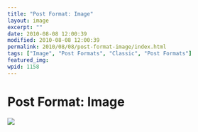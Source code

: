 ```yaml
---
title: "Post Format: Image"
layout: image
excerpt: ""
date: 2010-08-08 12:00:39
modified: 2010-08-08 12:00:39
permalink: 2010/08/08/post-format-image/index.html
tags: ["Image", "Post Formats", "Classic", "Post Formats"]
featured_img: 
wpid: 1158
---
```


# Post Format: Image

[![](/_images/2008/06/100_5540.jpg?w=604)](/_images/2008/06/100_5540.jpg)